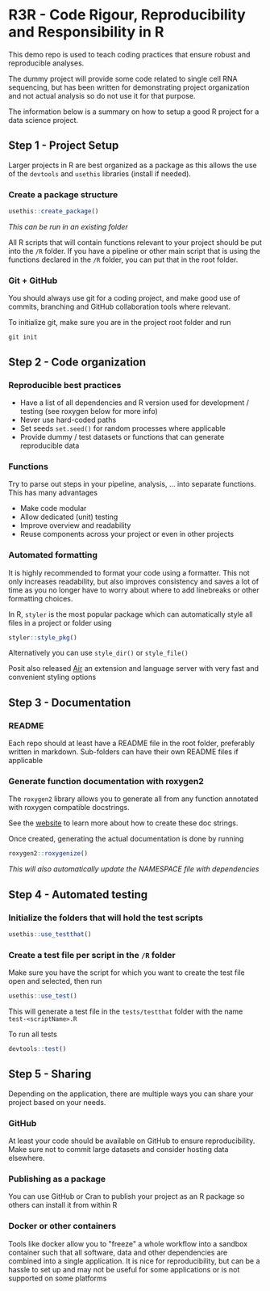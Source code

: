 # R3R - Code Rigour, Reproducibility and Responsibility in R

This demo repo is used to teach coding practices that ensure robust and
reproducible analyses.

The dummy project will provide some code related to single cell RNA sequencing,
but has been written for demonstrating project organization and not actual
analysis so do not use it for that purpose.

The information below is a summary on how to setup a good R project for a data
science project.

## Step 1 - Project Setup

Larger projects in R are best organized as a package as this allows the use of
the `devtools` and `usethis` libraries (install if needed).

### Create a package structure

```r
usethis::create_package()
```

_This can be run in an existing folder_

All R scripts that will contain functions relevant to your project should be put
into the `/R` folder. If you have a pipeline or other main script that is using
the functions declared in the `/R` folder, you can put that in the root folder.

### Git + GitHub

You should always use git for a coding project, and make good use of commits,
branching and GitHub collaboration tools where relevant.

To initialize git, make sure you are in the project root folder and run

```shell
git init
```

## Step 2 - Code organization

### Reproducible best practices

- Have a list of all dependencies and R version used for development / testing
  (see roxygen below for more info)
- Never use hard-coded paths
- Set seeds `set.seed()` for random processes where applicable
- Provide dummy / test datasets or functions that can generate reproducible data

### Functions

Try to parse out steps in your pipeline, analysis, ... into separate functions.
This has many advantages

- Make code modular
- Allow dedicated (unit) testing
- Improve overview and readability
- Reuse components across your project or even in other projects

### Automated formatting

It is highly recommended to format your code using a formatter. This not only
increases readability, but also improves consistency and saves a lot of time as
you no longer have to worry about where to add linebreaks or other formatting
choices.

In R, `styler` is the most popular package which can automatically style all
files in a project or folder using

```r
styler::style_pkg()
```

Alternatively you can use `style_dir()` or `style_file()`

Posit also released [Air](https://www.tidyverse.org/blog/2025/02/air/) an
extension and language server with very fast and convenient styling options

## Step 3 - Documentation

### README

Each repo should at least have a README file in the root folder, preferably
written in markdown. Sub-folders can have their own README files if applicable

### Generate function documentation with roxygen2

The `roxygen2` library allows you to generate all from any function annotated
with roxygen compatible docstrings.

See the [website](https://roxygen2.r-lib.org/articles/roxygen2.html) to learn
more about how to create these doc strings.

Once created, generating the actual documentation is done by running

```r
roxygen2::roxygenize()
```

_This will also automatically update the NAMESPACE file with dependencies_

## Step 4 - Automated testing

### Initialize the folders that will hold the test scripts

```r
usethis::use_testthat()
```

### Create a test file per script in the `/R` folder

Make sure you have the script for which you want to create the test file open
and selected, then run

```r
usethis::use_test()
```

This will generate a test file in the `tests/testthat` folder with the name
`test-<scriptName>.R`

To run all tests

```r
devtools::test()
```

## Step 5 - Sharing

Depending on the application, there are multiple ways you can share your project
based on your needs.

### GitHub

At least your code should be available on GitHub to ensure reproducibility. Make
sure not to commit large datasets and consider hosting data elsewhere.

### Publishing as a package

You can use GitHub or Cran to publish your project as an R package so others can
install it from within R

### Docker or other containers

Tools like docker allow you to "freeze" a whole workflow into a sandbox
container such that all software, data and other dependencies are combined into
a single application. It is nice for reproducibility, but can be a hassle to set
up and may not be useful for some applications or is not supported on some
platforms
